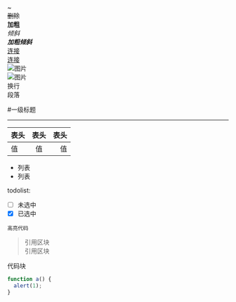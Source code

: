\~  
~~删除~~  
**加粗**  
*倾斜*  
***加粗倾斜***  
[连接](http://www.github.com/yandou)  
[连接][link]  
![图片](http://www.github.com/favicon.ico)  
![图片][img]  
换行  
段落

#一级标题

---

表头|表头|表头
:---|:---:|---:
值|值|值

- 列表
- 列表

todolist:

- [ ] 未选中
- [x] 已选中

`高亮代码`

> 引用区块  
> 引用区块  

代码块  
```javascript
function a() {
  alert(1);
}
```


[link]: http://www.github.com/yandou
[img]: http://www.github.com/favicon.ico

